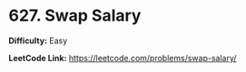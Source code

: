 # 627. Swap Salary

**Difficulty:** Easy

**LeetCode Link:** https://leetcode.com/problems/swap-salary/

